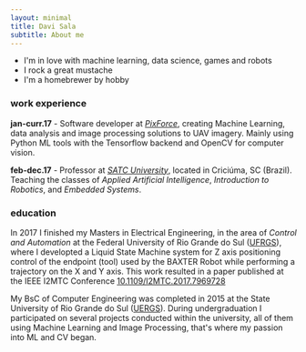 ```yaml
---
layout: minimal
title: Davi Sala
subtitle: About me
---
```


- I'm in love with machine learning, data science, games and robots
- I rock a great mustache
- I'm a homebrewer by hobby


### work experience

**jan-curr.17** - Software developer at [_PixForce_](pixforce.com.br), creating Machine Learning, 
data analysis and image processing solutions to UAV imagery.
Mainly using Python ML tools with the Tensorflow backend and OpenCV for computer vision.

**feb-dec.17** - Professor at [_SATC University_](www.faculdade.satc.edu.br/), located in Criciúma, SC (Brazil).
Teaching the classes of _Applied Artificial Intelligence_, _Introduction to Robotics_, and _Embedded Systems_.


### education

In 2017 I finished my Masters in Electrical Engineering, in the area of _Control and Automation_ at the 
Federal University of Rio Grande do Sul ([UFRGS](www.ufrgs.br/english)), where I developted a Liquid State Machine system for Z axis positioning control of the endpoint (tool) used by the BAXTER Robot while performing a trajectory on the X and Y axis.
This work resulted in a paper published at the IEEE I2MTC Conference [10.1109/I2MTC.2017.7969728](https://doi.org/10.1109/I2MTC.2017.7969728)


My BsC of Computer Engineering was completed in 2015 at the State University of Rio Grande do Sul ([UERGS](www.uergs.edu.br/)).
During undergraduation I participated on several projects conducted within the university, 
all of them using Machine Learning and Image Processing, that's where my passion into ML and CV began. 